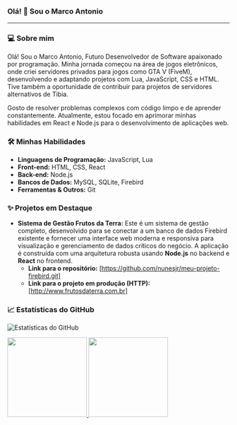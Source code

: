 ### Olá! 👋 Sou o Marco Antonio

---

### 💻 Sobre mim

Olá! Sou o Marco Antonio, Futuro Desenvolvedor de Software apaixonado por programação. Minha jornada começou na área de jogos eletrônicos, onde criei servidores privados para jogos como GTA V (FiveM), desenvolvendo e adaptando projetos com Lua, JavaScript, CSS e HTML. Tive também a oportunidade de contribuir para projetos de servidores alternativos de Tibia.

Gosto de resolver problemas complexos com código limpo e de aprender constantemente. Atualmente, estou focado em aprimorar minhas habilidades em React e Node.js para o desenvolvimento de aplicações web.

### 🛠️ Minhas Habilidades

* **Linguagens de Programação:** JavaScript, Lua
* **Front-end:** HTML, CSS, React
* **Back-end:** Node.js
* **Bancos de Dados:** MySQL, SQLite, Firebird
* **Ferramentas & Outros:** Git

### ✨ Projetos em Destaque

* **Sistema de Gestão Frutos da Terra:** Este é um sistema de gestão completo, desenvolvido para se conectar a um banco de dados Firebird existente e fornecer uma interface web moderna e responsiva para visualização e gerenciamento de dados críticos do negócio. A aplicação é construída com uma arquitetura robusta usando **Node.js** no backend e **React** no frontend.
    * **Link para o repositório:** [https://github.com/nunesjr/meu-projeto-firebird.git]
    * **Link para o projeto em produção (HTTP):** [http://www.frutosdaterra.com.br]


### 📈 Estatísticas do GitHub

![Estatísticas do GitHub](https://github-readme-stats.vercel.app/api?username=nunesjr&show_icons=true&theme=default)
<div>
<a href="https://github.com/seu-usuário-aqui">
<img loading="lazy" height="180em" src="https://github-readme-stats.vercel.app/api/top-langs/?username=seu-usuário-aqui&layout=compact&langs_count=7&theme=dracula"/>
<img loading="lazy" height="180em" src="https://github-readme-stats.vercel.app/api?username=seu-usuário-aqui&show_icons=true&theme=dracula&include_all_commits=true&count_private=true"/>
</div>
